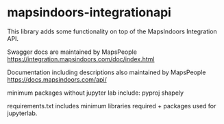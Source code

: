 # mapsindoors-integrationapi
This library adds some functionality on top of the MapsIndoors Integration API.

Swagger docs are maintained by MapsPeople
https://integration.mapsindoors.com/doc/index.html

Documentation including descriptions also maintained by MapsPeople
https://docs.mapsindoors.com/api/


minimum packages without jupyter lab include:
pyproj
shapely

requirements.txt includes minimum libraries required + packages used for jupyterlab.
